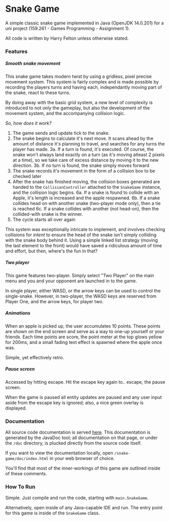# Snake Game

A simple classic snake game implemented in Java (OpenJDK 14.0.201) for a uni project (159.261 - Games Programming - Assignment 1).

All code is written by Harry Felton unless otherwise stated.

### Features
##### Smooth snake movement
This snake game takes modern twist by using a gridless, pixel precise movement system. This system is fairly complex and
is made possible by recording the players turns and having each, independantly moving part of the snake, react to these turns.

By doing away with the basic grid system, a new level of complexity is introduced to not only the gameplay, but also the development
of the movement system, and the accompanying collision logic.

*So, how does it work?*
1. The game sends and update tick to the snake.
2. The snake begins to calculate it's next move. It scans ahead by the amount of distance it's planning to travel,
and searches for any turns the player has made.
3a. If a turn is found, it's executed. Of course, the snake won't always land exactly on a turn (as it's moving atleast 2 pixels
at a time), so we take care of excess distance by moving it to the new direction.
3b. If no turn is found, the snake simply moves forward
4. The snake records it's movement in the form of a collision box to be checked later
5. After the snake has finished moving, the collision boxes generated are handed to the `CollisionController` attached
to the `SnakeGame` instance, and the collision logic begins.
6a. If a snake is found to collide with an Apple, it's length is increased and the apple respawned.
6b. If a snake collides head on with another snake (two-player mode only), then a tie is reached
6c. If a snake collides with another (not head-on), then the collided-with snake is the winner.
7. The cycle starts all over again

This system was exceptionally intricate to implement, and involves checking collisions for _intent_ to ensure the head of
the snake isn't simply colliding with the snake body behind it. Using a simple linked list strategy (moving the last element
to the front) would have saved a ridiculous amount of time and effort, but then, where's the fun in that?
##### Two player
This game features two-player. Simply select "Two Player" on the main menu and you and your opponent are launched in to the game.

In single player, either WASD, or the arrow keys can be used to control the single-snake. However, in two-player, the WASD keys
are reserved from Player One, and the arrow keys, for player two.
##### Animations
When an apple is picked up, the user accumulates 10 points. These points are shown on the end screen and serve as a way to
one-up yourself or your friends. Each time points are score, the point meter at the top glows yellow for 200ms, and a small
fading text effect is spawned where the apple once was.

Simple, yet effectively retro.

##### Pause screen
Accessed by hitting escape. Hit the escape key again to.. escape, the pause screen.

When the game is paused all entity updates are paused and any user input aside from the escape key is ignored; also, a nice
green overlay is displayed.

### Documentation
All source code documentation is served [here](https://hbomb79.gitlab.io/snake-game/). This documentation
is generated by the JavaDoc tool; all documentation on that page, or under the `/doc` directory, is plucked directly
from the source code itself.

If you want to view the documentation locally, open `/snake-game/doc/index.html` in your web browser of choice.

You'll find that most of the inner-workings of this game are outlined inside of these comments.

### How To Run
Simple. Just compile and run the code, starting with `main.SnakeGame`.

Alternatively, open inside of any Java-capable IDE and run. The entry point for this game is inside of the `SnakeGame` class.


